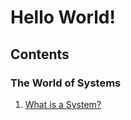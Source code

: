 # Hello World!
## Contents
### The World of Systems
1. [What is a System?](https://sohamphanseiitb.github.io/Think-in-Systems/Systems_Theory/what_is_a_system.html)
